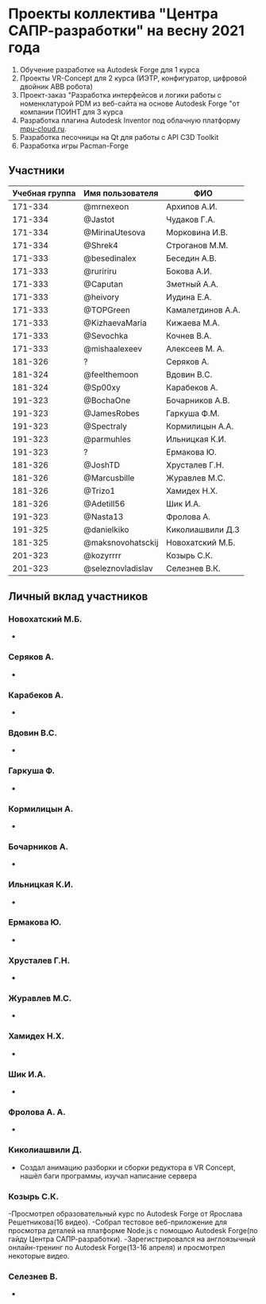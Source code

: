 # Проекты коллектива "Центра САПР-разработки" на весну 2021 года

1. Обучение разработке на Autodesk Forge для 1 курса
2. Проекты  VR-Concept для 2 курса (ИЭТР, конфигуратор, цифровой двойник ABB робота)
3. Проект-заказ "Разработка интерфейсов и логики работы с номенклатурой PDM из веб-сайта на основе Autodesk Forge "от компании ПОИНТ для 3 курса
4. Разработка плагина Autodesk Inventor под облачную платформу [mpu-cloud.ru](http://mpu-cloud.ru).
5. Разработка песочницы на Qt для работы с API C3D Toolkit
6. Разработка игры Pacman-Forge

## Участники

| Учебная группа | Имя пользователя  | ФИО               |
|----------------|-------------------|-------------------|
| 171-334        | @mrnexeon         | Архипов А.И.      |
| 171-334        | @Jastot           | Чудаков Г.А.      |
| 171-334        | @MirinaUtesova    | Морковина И.В.    |
| 171-334        | @Shrek4           | Строганов М.М.    |
| 171-333        | @besedinalex      | Беседин А.В.      |
| 171-333        | @ruririru         | Бокова А.И.       |
| 171-333        | @Caputan          | Зметный А.А.      |
| 171-333        | @heivory          | Иудина Е.А.       |
| 171-333        | @TOPGreen         | Камалетдинов А.А. |
| 171-333        | @KizhaevaMaria    | Кижаева М.А.      |
| 171-333        | @Sevochka         | Кочнев В.А.       |
| 171-333        | @mishaalexeev     | Алексеев М. А.    |
| 181-326       | ?| Серяков А.  |
| 181-324        | @feelthemoon | Вдовин В.С. |
| 181-324        | @Sp00xy | Карабеков А. |
| 191-323        | @BochaOne | Бочарников А.В. |
| 191-323        | @JamesRobes       | Гаркуша Ф.М.      |
| 191-323        | @Spectraly        | Кормилицын А.А.   |
| 191-323        | @parmuhles | Ильницкая К.И. |
| 191-323        | ? | Ермакова Ю. |
| 181-326        | @JoshTD           | Хрусталев Г.Н.    |
| 181-326        | @Marcusbille      | Журавлев М.С.     |
| 181-326        | @Trizo1           | Хамидех Н.Х.      |
| 181-326        | @Adetill56        | Шик И.А.          |
| 191-323        | @Nasta13 | Фролова А. |
| 191-325       | @danielkiko      | Киколиашвили Д.З      |
| 181-325        | @maksnovohatsckij | Новохатский М.Б.   |
| 201-323      | @kozyrrrr | Козырь С.К.  |
| 201-323       | @seleznovladislav | Селезнев В.К.   |

## Личный вклад участников

### Новохатский М.Б.
 
-

### Серяков А.

-

### Карабеков А.

-

### Вдовин В.С.

-

### Гаркуша Ф.

-

### Кормилицын А.

-

### Бочарников А.

-

### Ильницкая К.И.

-

### Ермакова Ю.

-

### Хрусталев Г.Н.

-

### Журавлев М.С.

-

### Хамидех Н.Х.

-

### Шик И.А.

-

### Фролова А. А.

-

### Киколиашвили Д. 

- Создал анимацию разборки и сборки редуктора в VR Concept, нашёл баги программы, изучал написание сервера

### Козырь С.К. 

-Просмотрел образовательный курс по Autodesk Forge от Ярослава Решетникова(16 видео).
-Собрал тестовое веб-приложение для просмотра деталей на платформе Node.js с помощью Autodesk Forge(по гайду Центра САПР-разработки).
-Зарегистрировался на англоязычный онлайн-тренинг по Autodesk Forge(13-16 апреля) и просмотрел некоторые видео.

### Селезнев В.

- 
